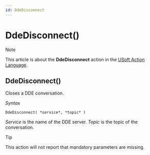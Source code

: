 ```yaml
---
id: DdeDisconnect
---
```


# DdeDisconnect()



> [!NOTE]
> This article is about the **DdeDisconnect** action in the [USoft Action Language](/docs/Task_flow/Action_Language_reference/USoft_Action_Language.md).

## **DdeDisconnect()**

Closes a DDE conversation.

*Syntax*

```
DdeDisconnect( *service*, *topic* )
```

*Service* is the name of the DDE server. *Topic* is the topic of the conversation.

> [!TIP]
> This action will not report that mandatory parameters are missing.